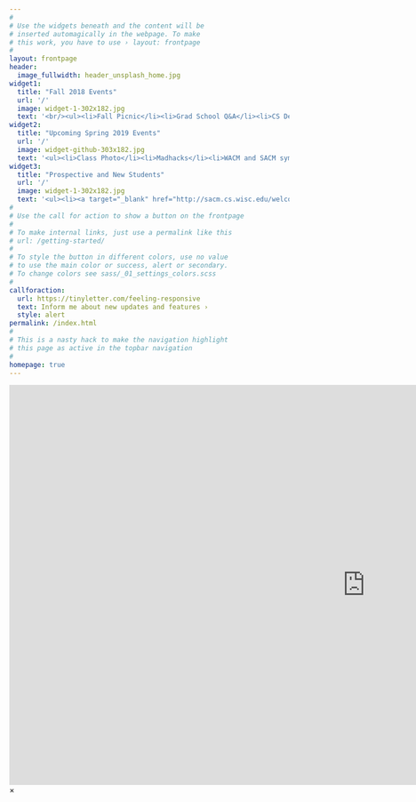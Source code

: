 ```yaml
---
#
# Use the widgets beneath and the content will be
# inserted automagically in the webpage. To make
# this work, you have to use › layout: frontpage
#
layout: frontpage
header:
  image_fullwidth: header_unsplash_home.jpg
widget1:
  title: "Fall 2018 Events"
  url: '/'
  image: widget-1-302x182.jpg
  text: '<br/><ul><li>Fall Picnic</li><li>Grad School Q&A</li><li>CS Department Photo Board</li><li>Programming Contest</li></ul><h5><em><strong>..... semester long TGIFs and boardgames</strong></em></h5>'
widget2:
  title: "Upcoming Spring 2019 Events"
  url: '/'
  image: widget-github-303x182.jpg
  text: '<ul><li>Class Photo</li><li>Madhacks</li><li>WACM and SACM symposium</li><li>T-Shirt Designing Contest</li><li>Programming Contest</li></ul><h5><em><strong>..... continuing the tradition of TGIFs and boardgames</strong></em></h5>'
widget3:
  title: "Prospective and New Students"
  url: '/'
  image: widget-1-302x182.jpg
  text: '<ul><li><a target="_blank" href="http://sacm.cs.wisc.edu/welcome/"><strong>Prospective Student Welcome Weekend</strong></a></li><li><a target="_blank" href="http://sacm.cs.wisc.edu/orientation/"><strong>Graduate Student Orientation</strong></a></li><li><a target="_blank" href="http://sacm.cs.wisc.edu/transition/"><strong>Graduate Student Transition Information</strong></a></li></ul>'
#
# Use the call for action to show a button on the frontpage
#
# To make internal links, just use a permalink like this
# url: /getting-started/
#
# To style the button in different colors, use no value
# to use the main color or success, alert or secondary.
# To change colors see sass/_01_settings_colors.scss
#
callforaction:
  url: https://tinyletter.com/feeling-responsive
  text: Inform me about new updates and features ›
  style: alert
permalink: /index.html
#
# This is a nasty hack to make the navigation highlight
# this page as active in the topbar navigation
#
homepage: true
---
```


<div id="videoModal" class="reveal-modal large" data-reveal="">
  <div class="flex-video widescreen vimeo" style="display: block;">
    <iframe width="1280" height="720" src="https://www.youtube.com/embed/3b5zCFSmVvU" frameborder="0" allowfullscreen></iframe>
  </div>
  <a class="close-reveal-modal">&#215;</a>
</div>
